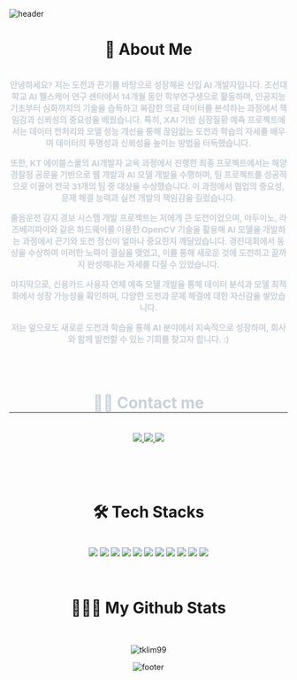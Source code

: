![header](https://capsule-render.vercel.app/api?type=slice&color=gradient&customColorList=27&height=200&section=header&text=WELCOME&fontColor=ffffff&fontSize=70&rotate=13&animation=fadeIn&reversal=false&fontAlign=75&fontAlignY=25&desc=%20This%20is%20Taekyung's%20Github&desczSize=24&FontSize=50&descAlign=81&descAlignY=43)

<h1 align="center">📄 About Me</h1> <br>
  <div style="font-weight: 700; font-size: 15px; text-align: center; color: #c9d1d9;"> 안녕하세요? 저는 도전과 끈기를 바탕으로 성장해온 신입 AI 개발자입니다. 조선대학교 AI 헬스케어 연구 센터에서 14개월 동안 학부연구생으로 활동하며, 인공지능 기초부터 심화까지의 기술을 습득하고 복잡한 의료 데이터를 분석하는 과정에서 책임감과 신뢰성의 중요성을 배웠습니다. 특히, XAI 기반 심장질환 예측 프로젝트에서는 데이터 전처리와 모델 성능 개선을 통해 끊임없는 도전과 학습의 자세를 배우며 데이터의 투명성과 신뢰성을 높이는 방법을 터득했습니다.

또한, KT 에이블스쿨의 AI개발자 교육 과정에서 진행한 최종 프로젝트에서는 해양경찰청 공문을 기반으로 웹 개발과 AI 모델 개발을 수행하며, 팀 프로젝트를 성공적으로 이끌어 전국 31개의 팀 중 대상을 수상했습니다. 이 과정에서 협업의 중요성, 문제 해결 능력과 실전 개발의 책임감을 길렀습니다.

졸음운전 감지 경보 시스템 개발 프로젝트는 저에게 큰 도전이었으며, 아두이노, 라즈베리파이와 같은 하드웨어를 이용한 OpenCV 기술을 활용해 AI 모델을 개발하는 과정에서 끈기와 도전 정신이 얼마나 중요한지 깨달았습니다. 경진대회에서 동상을 수상하며 이러한 노력이 결실을 맺었고, 이를 통해 새로운 것에 도전하고 끝까지 완성해내는 자세를 다질 수 있었습니다.

마지막으로, 신용카드 사용자 연체 예측 모델 개발을 통해 데이터 분석과 모델 최적화에서 성장 가능성을 확인하며, 다양한 도전과 문제 해결에 대한 자신감을 쌓았습니다.

저는 앞으로도 새로운 도전과 학습을 통해 AI 분야에서 지속적으로 성장하며, 회사와 함께 발전할 수 있는 기회를 찾고자 합니다. :)
</div>

<br><br>

 <div align= "center">
    <h1 style="border-bottom: 1px solid #21262d; color: #c9d1d9;"> 🧑‍💻 Contact me </h1>
   <br>
    <div align= "center"> <a href=mailto:devtklim99@gmail.com> <img src="https://img.shields.io/badge/Gmail-EA4335?style=for-the-badge&logo=Gmail&logoColor=white&link=mailto:devtklim99@gmail.com"> </a>
      <a href=> <img src="https://img.shields.io/badge/Notion-000000?style=for-the-badge&logo=Notion&logoColor=white&link="> </a>
         <a href=https://www.instagram.com/tkxgz/> <img src="https://img.shields.io/badge/Instagram-E4405F?style=for-the-badge&logo=Instagram&logoColor=white&link=https://www.instagram.com/tkxgz/"> </a>
          </div>  <br> 

<br><br>

<h1 align="center">🛠 Tech Stacks</h1>
  <br>
 <div style="margin: 0 auto; text-align: center;" align= "center"> <img src="https://img.shields.io/badge/Python-3776AB?style=for-the-badge&logo=Python&logoColor=white"> 
        <img src="https://img.shields.io/badge/anaconda-44A833?style=for-the-badge&logo=anaconda&logoColor=white">
        <img src="https://img.shields.io/badge/jupyter-F37626?style=for-the-badge&logo=jupyter&logoColor=white">
        <img src="https://img.shields.io/badge/Visual%20Studio%20Code-0078d7.svg?style=for-the-badge&logo=visual-studio-code&logoColor=white">
         <img src="https://img.shields.io/badge/scikit--learn-%23F7931E.svg?style=for-the-badge&logo=scikit-learn&logoColor=white">
         <img src="https://img.shields.io/badge/PyTorch-%23EE4C2C.svg?style=for-the-badge&logo=PyTorch&logoColor=white">
          <img src="https://img.shields.io/badge/Keras-D00000?style=for-the-badge&logo=Keras&logoColor=white">
          <img src="https://img.shields.io/badge/Tensorflow-FF6F00?style=for-the-badge&logo=Tensorflow&logoColor=white">
           <img src="https://img.shields.io/badge/opencv-%23white.svg?style=for-the-badge&logo=opencv&logoColor=white">
        <img src="https://img.shields.io/badge/chatbot-0066FF?style=for-the-badge&logo=chatbot&logoColor=white">
          <img src="https://img.shields.io/badge/Git-F05032?style=for-the-badge&logo=Git&logoColor=white">
          <br/></div>
<br><br>

<h1 align="center">🧑🏻‍💻 My Github Stats</h1>
<br>
<div align="center">
<p><img src="https://github-readme-stats.vercel.app/api?username=tklim99&show_icons=true&theme=dracula" alt="tklim99" /></p>
</div>

![footer](https://capsule-render.vercel.app/api?type=slice&color=gradient&customColorList=27&height=150&section=footer)
